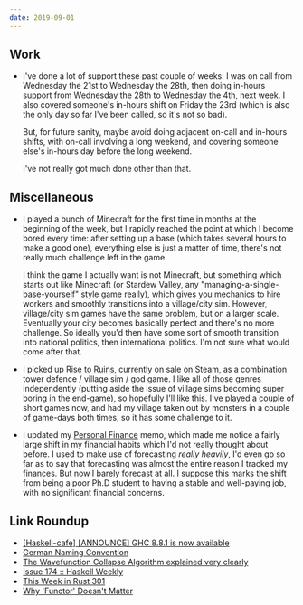 ```yaml
---
date: 2019-09-01
---
```


## Work

- I've done a lot of support these past couple of weeks: I was on call
  from Wednesday the 21st to Wednesday the 28th, then doing in-hours
  support from Wednesday the 28th to Wednesday the 4th, next week.  I
  also covered someone's in-hours shift on Friday the 23rd (which is
  also the only day so far I've been called, so it's not so bad).

  But, for future sanity, maybe avoid doing adjacent on-call and
  in-hours shifts, with on-call involving a long weekend, and covering
  someone else's in-hours day before the long weekend.

  I've not really got much done other than that.

## Miscellaneous

- I played a bunch of Minecraft for the first time in months at the
  beginning of the week, but I rapidly reached the point at which I
  become bored every time: after setting up a base (which takes
  several hours to make a good one), everything else is just a matter
  of time, there's not really much challenge left in the game.

  I think the game I actually want is not Minecraft, but something
  which starts out like Minecraft (or Stardew Valley, any
  "managing-a-single-base-yourself" style game really), which gives
  you mechanics to hire workers and smoothly transitions into a
  village/city sim.  However, village/city sim games have the same
  problem, but on a larger scale.  Eventually your city becomes
  basically perfect and there's no more challenge.  So ideally you'd
  then have some sort of smooth transition into national politics,
  then international politics.  I'm not sure what would come after
  that.

- I picked up [Rise to Ruins][], currently on sale on Steam, as a
  combination tower defence / village sim / god game.  I like all of
  those genres independently (putting aside the issue of village sims
  becoming super boring in the end-game), so hopefully I'll like this.
  I've played a couple of short games now, and had my village taken
  out by monsters in a couple of game-days both times, so it has some
  challenge to it.

- I updated my [Personal Finance][] memo, which made me notice a
  fairly large shift in my financial habits which I'd not really
  thought about before.  I used to make use of forecasting *really
  heavily*, I'd even go so far as to say that forecasting was almost
  the entire reason I tracked my finances.  But now I barely forecast
  at all.  I suppose this marks the shift from being a poor Ph.D
  student to having a stable and well-paying job, with no significant
  financial concerns.

[Rise to Ruins]: https://risetoruins.com/
[Personal Finance]: personal-finance.html

## Link Roundup

- [[Haskell-cafe] [ANNOUNCE] GHC 8.8.1 is now available](https://mail.haskell.org/pipermail/haskell-cafe/2019-August/131427.html)
- [German Naming Convention](https://chrisdone.com/posts/german-naming-convention/)
- [The Wavefunction Collapse Algorithm explained very clearly](https://robertheaton.com/2018/12/17/wavefunction-collapse-algorithm/)
- [Issue 174 :: Haskell Weekly](https://haskellweekly.news/issues/174.html)
- [This Week in Rust 301](https://this-week-in-rust.org/blog/2019/08/27/this-week-in-rust-301/)
- [Why 'Functor' Doesn't Matter](https://www.parsonsmatt.org/2019/08/30/why_functor_doesnt_matter.html)
